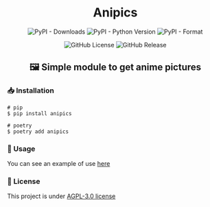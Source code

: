 <div align='center'>

# Anipics



![PyPI - Downloads](https://img.shields.io/pypi/dm/anipics)
![PyPI - Python Version](https://img.shields.io/pypi/pyversions/anipics)
![PyPI - Format](https://img.shields.io/pypi/format/anipics)

![GitHub License](https://img.shields.io/github/license/D4n13l3k00/anipics)
![GitHub Release](https://img.shields.io/github/v/release/D4n13l3k00/anipics)

## 🖼 Simple module to get anime pictures

</div>

### 📥 Installation

```shell
# pip
$ pip install anipics

# poetry
$ poetry add anipics
```

### 🔑 Usage

You can see an example of use [here](/examples/)

### 📝 License

This project is under [AGPL-3.0 license](/LICENSE)
